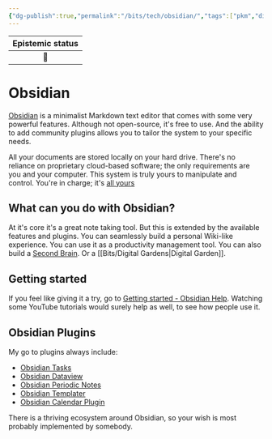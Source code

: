 ```yaml
---
{"dg-publish":true,"permalink":"/bits/tech/obsidian/","tags":["pkm","digital-garden","obsidian","productivity"]}
---
```



| Epistemic status |
|:----------------:|
|        🌿        |



# Obsidian

[Obsidian](https://obsidian.md/) is a minimalist Markdown text editor that comes with some very powerful features. Although not open-source, it's free to use. And the ability to add community plugins allows you to tailor the system to your specific needs.

All your documents are stored locally on your hard drive. There's no reliance on proprietary cloud-based software; the only requirements are you and your computer. This system is truly yours to manipulate and control. You're in charge; it's [all yours](https://obsidian.md/about)

## What can you do with Obsidian?
At it's core it's a great note taking tool. But this is extended by the available features and plugins. You can seamlessly build a personal Wiki-like experience. You can use it as a productivity management tool. You can also build a [Second Brain](https://petermeglis.com/blog/unlock-your-brains-potential-a-beginners-guide-to-obsidian-and-building-a-second-brain/). Or a [[Bits/Digital Gardens\|Digital Garden]].
## Getting started
If you feel like giving it a try, go to [Getting started - Obsidian Help](https://help.obsidian.md/Getting+started/Download+and+install+Obsidian). Watching some YouTube tutorials would surely help as well, to see how people use it.

## Obsidian Plugins
My go to plugins always include:
- [Obsidian Tasks](https://github.com/schemar/obsidian-tasks) 
- [Obsidian Dataview](https://github.com/blacksmithgu/obsidian-dataview) 
- [Obsidian Periodic Notes](https://github.com/liamcain/obsidian-periodic-notes)
- [Obsidian Templater](https://github.com/SilentVoid13/Templater)  
- [Obsidian Calendar Plugin](https://github.com/liamcain/obsidian-calendar-plugin) 

There is a thriving ecosystem around Obsidian, so your wish is most probably implemented by somebody. 





